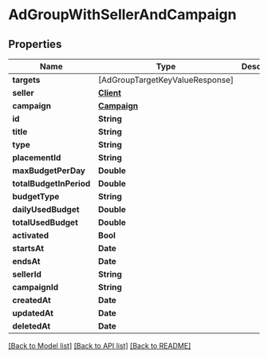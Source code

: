# AdGroupWithSellerAndCampaign

## Properties
Name | Type | Description | Notes
------------ | ------------- | ------------- | -------------
**targets** | [AdGroupTargetKeyValueResponse] |  | 
**seller** | [**Client**](Client.md) |  | 
**campaign** | [**Campaign**](Campaign.md) |  | 
**id** | **String** |  | 
**title** | **String** |  | 
**type** | **String** |  | 
**placementId** | **String** |  | 
**maxBudgetPerDay** | **Double** |  | 
**totalBudgetInPeriod** | **Double** |  | 
**budgetType** | **String** |  | 
**dailyUsedBudget** | **Double** |  | 
**totalUsedBudget** | **Double** |  | 
**activated** | **Bool** |  | 
**startsAt** | **Date** |  | 
**endsAt** | **Date** |  | 
**sellerId** | **String** |  | 
**campaignId** | **String** |  | 
**createdAt** | **Date** |  | 
**updatedAt** | **Date** |  | 
**deletedAt** | **Date** |  | 

[[Back to Model list]](../README.md#documentation-for-models) [[Back to API list]](../README.md#documentation-for-api-endpoints) [[Back to README]](../README.md)


